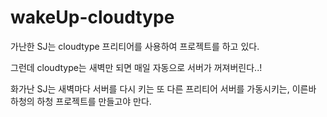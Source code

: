 # wakeUp-cloudtype

가난한 SJ는 cloudtype 프리티어를 사용하여 프로젝트를 하고 있다. 

그런데 cloudtype는 새벽만 되면 매일 자동으로 서버가 꺼져버린다..!

화가난 SJ는 새벽마다 서버를 다시 키는 또 다른 프리티어 서버를 가동시키는, 이른바 하청의 하청 프로젝트를 만들고야 만다. 

